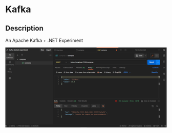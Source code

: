 # Kafka

## Description
An Apache Kafka + .NET Experiment

<img src="./docs/screenshot-result.png"/>